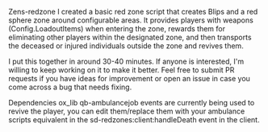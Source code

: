 Zens-redzone
I created a basic red zone script that creates Blips and a red sphere zone around configurable areas. It provides players with weapons (Config.LoadoutItems) when entering the zone, rewards them for eliminating other players within the designated zone, and then transports the deceased or injured individuals outside the zone and revives them.

I put this together in around 30-40 minutes. If anyone is interested, I'm willing to keep working on it to make it better. Feel free to submit PR requests if you have ideas for improvement or open an issue in case you come across a bug that needs fixing.

Dependencies
ox_lib
qb-ambulancejob events are currently being used to revive the player, you can edit them/replace them with your ambulance scripts equivalent in the sd-redzones:client:handleDeath event in the client.

